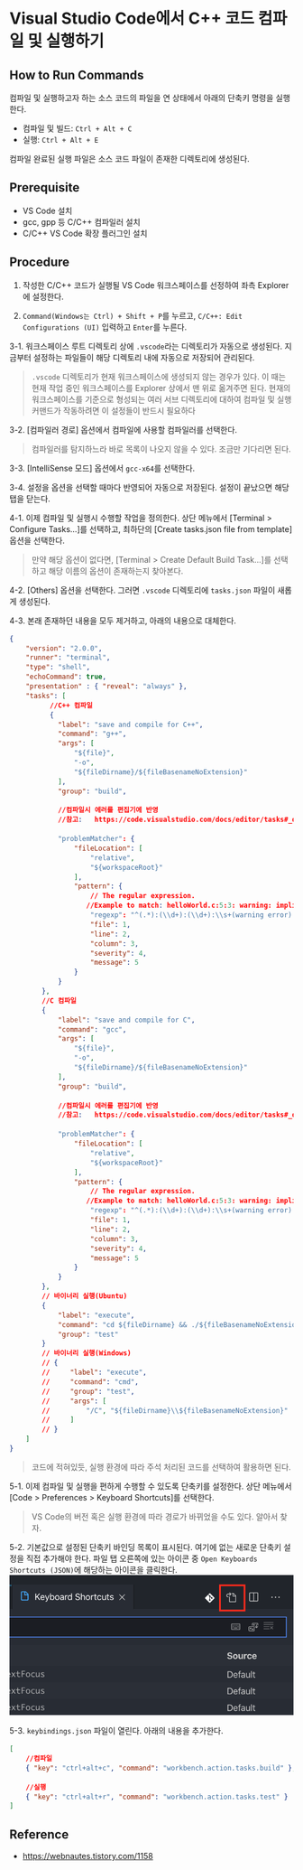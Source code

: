 # Visual Studio Code에서 C++ 코드 컴파일 및 실행하기

## How to Run Commands
컴파일 및 실행하고자 하는 소스 코드의 파일을 연 상태에서 아래의 단축키 명령을 실행한다.

- 컴파일 및 빌드: `Ctrl + Alt + C`
- 실행: `Ctrl + Alt + E`

컴파일 완료된 실행 파일은 소스 코드 파일이 존재한 디렉토리에 생성된다.

## Prerequisite
- VS Code 설치
- gcc, gpp 등 C/C++ 컴파일러 설치
- C/C++ VS Code 확장 플러그인 설치

## Procedure

1. 작성한 C/C++ 코드가 실행될 VS Code 워크스페이스를 선정하여 좌측 Explorer에 설정한다.

2. `Command(Windows는 Ctrl) + Shift + P`를 누르고, `C/C++: Edit Configurations (UI)` 입력하고 `Enter`를 누른다.

3-1. 워크스페이스 루트 디렉토리 상에 `.vscode`라는 디렉토리가 자동으로 생성된다. 지금부터 설정하는 파일들이 해당 디렉토리 내에 자동으로 저장되어 관리된다. 

  > `.vscode` 디렉토리가 현재 워크스페이스에 생성되지 않는 경우가 있다. 이 때는 현재 작업 중인 워크스페이스를 Explorer 상에서 맨 위로 옮겨주면 된다.
  > 현재의 워크스페이스를 기준으로 형성되는 여러 서브 디렉토리에 대하여 컴파일 및 실행 커맨드가 작동하려면 이 설정들이 반드시 필요하다

3-2. [컴파일러 경로] 옵션에서 컴파일에 사용할 컴파일러를 선택한다.

  > 컴파일러를 탐지하느라 바로 목록이 나오지 않을 수 있다. 조금만 기다리면 된다.

3-3. [IntelliSense 모드] 옵션에서 `gcc-x64`를 선택한다.

3-4. 설정을 옵션을 선택할 때마다 반영되어 자동으로 저장된다. 설정이 끝났으면 해당 탭을 닫는다.

4-1. 이제 컴파일 및 실행시 수행할 작업을 정의한다. 상단 메뉴에서 [Terminal > Configure Tasks...]를 선택하고, 최하단의 [Create tasks.json file from template] 옵션을 선택한다.

  > 만약 해당 옵션이 없다면, [Terminal > Create Default Build Task...]를 선택하고 해당 이름의 옵션이 존재하는지 찾아본다.

4-2. [Others] 옵션을 선택한다. 그러면 `.vscode` 디렉토리에 `tasks.json` 파일이 새롭게 생성된다.

4-3. 본래 존재하던 내용을 모두 제거하고, 아래의 내용으로 대체한다.
```json
{
    "version": "2.0.0",
    "runner": "terminal",
    "type": "shell",
    "echoCommand": true,
    "presentation" : { "reveal": "always" },
    "tasks": [
          //C++ 컴파일
          {
            "label": "save and compile for C++",
            "command": "g++",
            "args": [
                "${file}",
                "-o",
                "${fileDirname}/${fileBasenameNoExtension}"
            ],
            "group": "build",

            //컴파일시 에러를 편집기에 반영
            //참고:   https://code.visualstudio.com/docs/editor/tasks#_defining-a-problem-matcher

            "problemMatcher": {
                "fileLocation": [
                    "relative",
                    "${workspaceRoot}"
                ],
                "pattern": {
                    // The regular expression. 
                   //Example to match: helloWorld.c:5:3: warning: implicit declaration of function 'prinft'
                    "regexp": "^(.*):(\\d+):(\\d+):\\s+(warning error):\\s+(.*)$",
                    "file": 1,
                    "line": 2,
                    "column": 3,
                    "severity": 4,
                    "message": 5
                }
            }
        },
        //C 컴파일
        {
            "label": "save and compile for C",
            "command": "gcc",
            "args": [
                "${file}",
                "-o",
                "${fileDirname}/${fileBasenameNoExtension}"
            ],
            "group": "build",

            //컴파일시 에러를 편집기에 반영
            //참고:   https://code.visualstudio.com/docs/editor/tasks#_defining-a-problem-matcher

            "problemMatcher": {
                "fileLocation": [
                    "relative",
                    "${workspaceRoot}"
                ],
                "pattern": {
                    // The regular expression. 
                   //Example to match: helloWorld.c:5:3: warning: implicit declaration of function 'prinft'
                    "regexp": "^(.*):(\\d+):(\\d+):\\s+(warning error):\\s+(.*)$",
                    "file": 1,
                    "line": 2,
                    "column": 3,
                    "severity": 4,
                    "message": 5
                }
            }
        },
        // 바이너리 실행(Ubuntu)
        {
            "label": "execute",
            "command": "cd ${fileDirname} && ./${fileBasenameNoExtension}",
            "group": "test"
        }
        // 바이너리 실행(Windows)
        // {
        //     "label": "execute",
        //     "command": "cmd",
        //     "group": "test",
        //     "args": [
        //         "/C", "${fileDirname}\\${fileBasenameNoExtension}"
        //     ]
        // }
    ]
}
```

  > 코드에 적혀있듯, 실행 환경에 따라 주석 처리된 코드를 선택하여 활용하면 된다.

5-1. 이제 컴파일 및 실행을 편하게 수행할 수 있도록 단축키를 설정한다. 상단 메뉴에서 [Code > Preferences > Keyboard Shortcuts]를 선택한다.

  > VS Code의 버전 혹은 실행 환경에 따라 경로가 바뀌었을 수도 있다. 알아서 찾자.

5-2. 기본값으로 설정된 단축키 바인딩 목록이 표시된다. 여기에 없는 새로운 단축키 설정을 직접 추가해야 한다. 파일 탭 오른쪽에 있는 아이콘 중 `Open Keyboards Shortcuts (JSON)`에 해당하는 아이콘을 클릭한다.
     ![keyboard_shortcuts.png](../pics/keyboard_shortcuts.png)

5-3. `keybindings.json` 파일이 열린다. 아래의 내용을 추가한다.

```json
[
    //컴파일
    { "key": "ctrl+alt+c", "command": "workbench.action.tasks.build" },
    
    //실행
    { "key": "ctrl+alt+r", "command": "workbench.action.tasks.test" }
]
```

## Reference
- https://webnautes.tistory.com/1158
